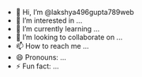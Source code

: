- 👋 Hi, I’m @lakshya496gupta789web
- 👀 I’m interested in ...
- 🌱 I’m currently learning ...
- 💞️ I’m looking to collaborate on ...
- 📫 How to reach me ...
- 😄 Pronouns: ...
- ⚡ Fun fact: ...

<!---
lakshya496gupta789web/lakshya496gupta789web is a ✨ special ✨ repository because its `README.md` (this file) appears on your GitHub profile.
You can click the Preview link to take a look at your changes.
--->
